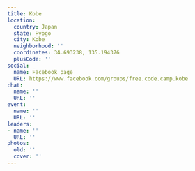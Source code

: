 ```yaml
---
title: Kobe
location:
  country: Japan
  state: Hyōgo
  city: Kobe
  neighborhood: ''
  coordinates: 34.693238, 135.194376
  plusCode: ''
social:
  name: Facebook page
  URL: https://www.facebook.com/groups/free.code.camp.kobe
chat:
  name: ''
  URL: ''
event:
  name: ''
  URL: ''
leaders:
- name: ''
  URL: ''
photos:
  old: ''
  cover: ''
---
```

